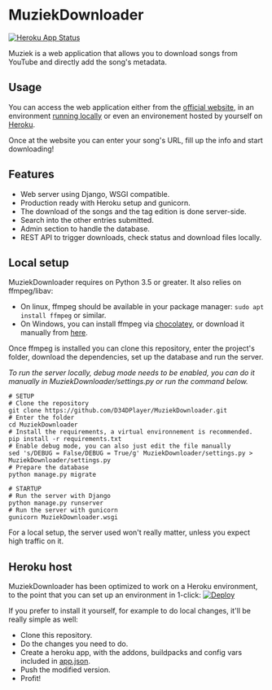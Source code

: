 # MuziekDownloader
[![Heroku App Status](http://heroku-shields.herokuapp.com/muziek-downloader)](https://muziek-downloader.herokuapp.com)

Muziek is a web application that allows you to download songs from YouTube and directly add the song's metadata.

## Usage
You can access the web application either from the [official website](https://muziek-downloader.herokuapp.com), in an environment [running locally](#local-setup) or even an environement hosted by yourself on [Heroku](#heroku-host).

Once at the website you can enter your song's URL, fill up the info and start downloading!

## Features
- Web server using Django, WSGI compatible.
- Production ready with Heroku setup and gunicorn.
- The download of the songs and the tag edition is done server-side.
- Search into the other entries submitted.
- Admin section to handle the database.
- REST API to trigger downloads, check status and download files locally.

## Local setup
MuziekDownloader requires on Python 3.5 or greater. It also relies on ffmpeg/libav:

- On linux, ffmpeg should be available in your package manager: `sudo apt install ffmpeg` or similar.
- On Windows, you can install ffmpeg via [chocolatey](https://chocolatey.org/packages/ffmpeg), or download it manually from [here](https://ffmpeg.org/download.html#build-windows).

Once ffmpeg is installed you can clone this repository, enter the project's folder, download the dependencies, set up the database and run the server.

*To run the server locally, debug mode needs to be enabled, you can do it manually in MuziekDownloader/settings.py or run the command below.*

```
# SETUP
# Clone the repository
git clone https://github.com/D34DPlayer/MuziekDownloader.git
# Enter the folder
cd MuziekDownloader
# Install the requirements, a virtual environnement is recommended.
pip install -r requirements.txt
# Enable debug mode, you can also just edit the file manually
sed 's/DEBUG = False/DEBUG = True/g' MuziekDownloader/settings.py > MuziekDownloader/settings.py
# Prepare the database
python manage.py migrate
```
```
# STARTUP
# Run the server with Django
python manage.py runserver
# Run the server with gunicorn
gunicorn MuziekDownloader.wsgi
```
For a local setup, the server used won't really matter, unless you expect high traffic on it.

## Heroku host

MuziekDownloader has been optimized to work on a Heroku environment, to the point that you can set up an environment in 1-click:
[![Deploy](https://www.herokucdn.com/deploy/button.svg)](https://heroku.com/deploy)

If you prefer to install it yourself, for example to do local changes, it'll be really simple as well:
- Clone this repository.
- Do the changes you need to do.
- Create a heroku app, with the addons, buildpacks and config vars included in [app.json](https://github.com/D34DPlayer/MuziekDownloader/blob/main/app.json).
- Push the modified version.
- Profit!
